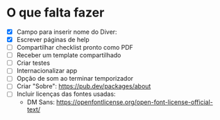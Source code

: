 # O que falta fazer

- [X] Campo para inserir nome do Diver:
- [X] Escrever páginas de help
- [ ] Compartilhar checklist pronto como PDF
- [ ] Receber um template compartilhado
- [ ] Criar testes
- [ ] Internacionalizar app
- [ ] Opção de som ao terminar temporizador
- [ ] Criar "Sobre": https://pub.dev/packages/about
- [ ] Incluir licenças das fontes usadas:
    - DM Sans: https://openfontlicense.org/open-font-license-official-text/
